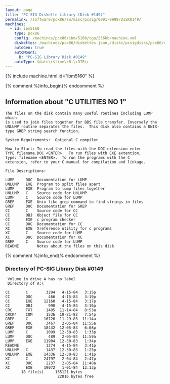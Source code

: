 ```yaml
---
layout: page
title: "PC-SIG Diskette Library (Disk #149)"
permalink: /software/pcx86/sw/misc/pcsig/0001-0999/DISK0149/
machines:
  - id: ibm5160
    type: pcx86
    config: /machines/pcx86/ibm/5160/cga/256kb/machine.xml
    diskettes: /machines/pcx86/diskettes.json,/disks/pcsigdisks/pcx86/diskettes.json
    autoGen: true
    autoMount:
      B: "PC-SIG Library Disk #0149"
    autoType: $date\r$time\rB:\rDIR\r
---
```


{% include machine.html id="ibm5160" %}

{% comment %}info_begin{% endcomment %}

## Information about "C UTILITIES NO 1"

    The files on the disk contain many useful routines including LUMP which
    is used to join files together for BBS file transfer. Inversely the
    UNLUMP routine separates the files.  This disk also contains a UNIX-
    type GREP string search function.
    
    System Requirements:  Optional C compiler
    
    How to Start: To read the files with the DOC extension enter
    TYPE filename.DOC <ENTER>.  To run files with EXE extention,
    type: filename <ENTER>.  To run the programs with the C
    extension, refer to your C manual for compilation and linkage.
    
    File Descriptions:
    
    LUMP     DOC  Documentation for LUMP
    UNLUMP   EXE  Program to split files apart
    LUMP     EXE  Program to lump files together
    UNLUMP   C    Source code for UNLUMP
    LUMP     C    Source code for LUMP
    GREP     EXE  Unix like grep command to find strings in files
    GREP     DOC  Documentation for GREP
    CC       C    Source code for CC
    CC       OBJ  Object file for CC
    CC       EXE  c program checker
    CC       DOC  Documentation for CC
    XC       EXE  Xreference utility for c programs
    XC       C    Source code for LUMP
    XC       DOC  Documentation for XC
    GREP     C    Source code for LUMP
    README        Notes about the files on this disk
{% comment %}info_end{% endcomment %}


### Directory of PC-SIG Library Disk #0149

     Volume in drive A has no label
     Directory of A:\

    CC       C        3294   4-15-84   3:15p
    CC       DOC       466   4-15-84   3:19p
    CC       EXE     12160   4-15-84   3:17p
    CC       OBJ       990   4-15-84   3:16p
    CRC      TXT      1405  11-14-84   8:53a
    CRCK4    COM      1536  10-21-82   7:54p
    GREP     C       16726  11-29-83  11:14a
    GREP     DOC      3467   2-05-84  11:55a
    GREP     EXE     18432  12-05-83   6:08p
    LUMP     C        1099  12-30-83   1:33p
    LUMP     DOC       489   2-05-84  11:59a
    LUMP     EXE     11904  12-30-83   1:34p
    README            1274   4-15-84   3:41p
    UNLUMP   C        1437  12-30-83   1:25p
    UNLUMP   EXE     14336  12-30-83   1:41p
    XC       C       24797   2-04-84   2:47p
    XC       DOC      2237   2-05-84  11:48a
    XC       EXE     19072   1-01-84  12:13p
           18 file(s)     135121 bytes
                           22016 bytes free
